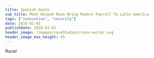 ```yaml
---
title: Spanish Gusto
sub_title: Mesh Helped Runa Bring Modern Payroll To Latin America
tags: ["innovation", "security"]
date: 2018-01-01
publishdate: 2018-01-01
header_image: /images/caseStudies/runa-vector.svg
header_image_max_height: 45
---
```

Runa!